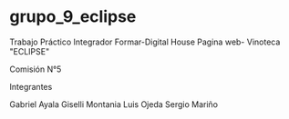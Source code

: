 # grupo_9_eclipse
Trabajo Práctico Integrador Formar-Digital House
Pagina web- Vinoteca "ECLIPSE"


Comisión N°5

Integrantes

Gabriel Ayala
Giselli Montania
Luis Ojeda
Sergio Mariño

